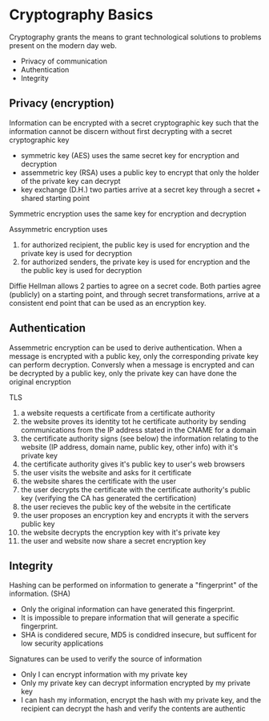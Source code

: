 # Cryptography Basics

Cryptography grants the means to grant technological solutions to problems present on the modern day web.
- Privacy of communication
- Authentication
- Integrity

## Privacy (encryption)

Information can be encrypted with a secret cryptographic key such that the information cannot be discern without first decrypting with a secret cryptographic key
- symmetric key (AES) uses the same secret key for encryption and decryption
- assemmetric key (RSA) uses a public key to encrypt that only the holder of the private key can decrypt
- key exchange (D.H.) two parties arrive at a secret key through a secret + shared starting point

Symmetric encryption uses the same key for encryption and decryption

Assymmetric encryption uses
1) for authorized recipient, the public key is used for encryption and the private key is used for decryption
2) for authorized senders, the private key is used for encryption and the the public key is used for decryption

Diffie Hellman allows 2 parties to agree on a secret code. Both parties agree (publicly) on a starting point, and through secret transformations, arrive at a consistent end point that can be used as an encryption key. 

## Authentication

Assemmetric encryption can be used to derive authentication. When a message is encrypted with a public key, only the corresponding private key can perform decryption. Conversly when a message is encrypted and can be decrypted by a public key, only the private key can have done the original encryption


TLS

1) a website requests a certificate from a certificate authority
2) the website proves its identity tot he certificate authority by sending communications from the IP address stated in the CNAME for a domain
3) the certificate authority signs (see below) the information relating to the website (IP address, domain name, public key, other info)  with it's private key
4) the certificate authority gives it's public key to user's web browsers
5) the user visits the website and asks for it certificate
6) the website shares the certificate with the user
7) the user decrypts the certificate with the certificate authority's public key (verifying the CA has generated the certification)
8) the user recieves the public key of the website in the certificate
9) the user proposes an encryption key and encrypts it with the servers public key
10) the website decrypts the encryption key with it's private key
11) the user and website now share a secret encryption key


## Integrity

Hashing can be performed on information to generate a "fingerprint" of the information.  (SHA)
- Only the original information can have generated this fingerprint. 
- It is impossible to prepare information that will generate a specific fingerprint.
- SHA is condidered secure, MD5 is condidred insecure, but sufficent for low security applications

Signatures can be used to verify the source of information
- Only I can encrypt information with my private key
- Only my private key can decrypt information encrypted by my private key
- I can hash my information, encrypt the hash with my private key, and the recipient can decrypt the hash and verify the contents are authentic
